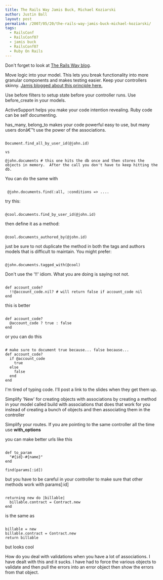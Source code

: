 ```yaml
---
title: The Rails Way Jamis Buck, Michael Koziarski
author: Justin Ball
layout: post
permalink: /2007/05/20/the-rails-way-jamis-buck-michael-koziarski/
tags:
  - RailsConf
  - RailsConf07
  - jamis buck
  - RailsConf07
  - Ruby On Rails
---
```


Don't forget to look at <a href="http://www.therailsway.com/">The Rails Way blog</a>.

Move logic into your model.  This lets you break functionality into more granular components and makes testing easier.  Keep your controllers skinny. <a href="http://weblog.jamisbuck.org/2006/10/18/skinny-controller-fat-model"> Jamis blogged about this principle here.</a>

Use before filters to setup state before your controller runs.  Use before_create in your models.

ActiveSupport helps you make your code intention revealing.  Ruby code can be self documenting.

has_many, belong_to makes your code powerful easy to use, but many users donâ€™t use the power of the associations.
<pre><code class="ruby">
Document.find_all_by_user_id(@john.id)

vs

@john.documents # this one hits the db once and then stores the objects in memory.  After the call you don't have to keep hitting the db.
</pre></code>


You can do the same with
<pre><code class="ruby">
 @john.documents.find(:all, :conditions => ....
</pre></code>

try this:
<pre><code class="ruby">
@cool.documents.find_by_user_id(@john.id)
</pre></code>

then define it as a method:
<pre><code class="ruby">
@cool.documents_authored_by(@john.id)
</pre></code>
just be sure to not duplicate the method in both the tags and authors models that is difficult to maintain.
You might prefer:
<pre><code class="ruby">
@john.documents.tagged_with(@cool)
</pre></code>

Don't use the '!!' idiom.  What you are doing is saying not not.
<pre><code class="ruby">
def account_code?
  !!@account_code.nil? # will return false if account_code nil
end
</pre></code>

this is better
<pre><code class="ruby">
def account_code?
  @account_code ? true : false
end
</pre></code>

or you can do this
<pre><code class="ruby">
# make sure to document true because... false because...
def account_code?
  if @account_code
    true
  else
    false
  end
end
</pre></code>

I'm tired of typing code.  I'll post a link to the slides when they get them up.

Simplify 'New' for creating objects with associations by creating a method in your model called build with associations that does that work for you instead of creating a bunch of objects and then associating them in the controller

Simplify your routes.  If you are pointing to the same controller all the time use <strong>with_options</strong>

you can make better urls like this
<pre><code class="ruby">
def to_param
  "#{id}-#{name}"
end

find(params[:id])
</pre></code>
but you have to be careful in your controller to make sure that other methods work with params[:id]
<pre><code class="ruby">
returning new do |billable|
  billable.contract = Contract.new
end
</pre></code>
is the same as
<pre><code class="ruby">
billable = new
billable.contract = Contract.new
return billable
</pre></code>
but looks cool

How do you deal with validations when you have a lot of associations.  I have dealt with this and it sucks.  I have had to force the various objects to validate and then pull the errors into an error object then show the errors from that object.

